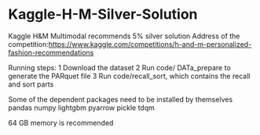 # Kaggle-H-M-Silver-Solution
Kaggle H&amp;M Multimodal recommends 5% silver solution
Address of the competition:https://www.kaggle.com/competitions/h-and-m-personalized-fashion-recommendations

Running steps:
1 Download the dataset
2 Run code/ DATa_prepare to generate the PARquet file
3 Run code/recall_sort, which contains the recall and sort parts

Some of the dependent packages need to be installed by themselves
pandas
numpy
lightgbm
pyarrow
pickle
tdqm

64 GB memory is recommended
